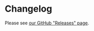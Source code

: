 # Changelog

Please see [our GitHub "Releases" page](https://github.com/genezys/linkedin_sign_in/releases).
